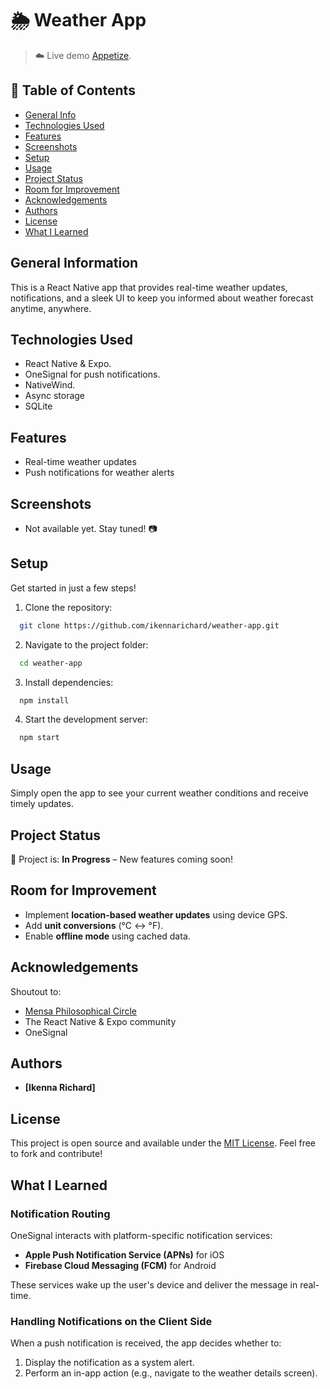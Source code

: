 # 🌦️ Weather App

> ☁️ Live demo [Appetize]().

## 🚀 Table of Contents

- [General Info](#general-information)
- [Technologies Used](#technologies-used)
- [Features](#features)
- [Screenshots](#screenshots)
- [Setup](#setup)
- [Usage](#usage)
- [Project Status](#project-status)
- [Room for Improvement](#room-for-improvement)
- [Acknowledgements](#acknowledgements)
- [Authors](#authors)
- [License](#license)
- [What I Learned](#what-i-learned)

## General Information

This is a React Native app that provides real-time weather updates, notifications, and a sleek UI to keep you informed about weather forecast anytime, anywhere.

## Technologies Used

- React Native & Expo.
- OneSignal for push notifications.
- NativeWind.
- Async storage
- SQLite

## Features

- Real-time weather updates
- Push notifications for weather alerts

## Screenshots

- Not available yet. Stay tuned! 📷

## Setup

Get started in just a few steps!

1. Clone the repository:

```sh
  git clone https://github.com/ikennarichard/weather-app.git
```

2. Navigate to the project folder:

```sh
  cd weather-app
```

3. Install dependencies:

```sh
  npm install
```

4. Start the development server:

```sh
  npm start
```

## Usage

Simply open the app to see your current weather conditions and receive timely updates.

## Project Status

🚧 Project is: **In Progress** – New features coming soon!

## Room for Improvement

- Implement **location-based weather updates** using device GPS.
- Add **unit conversions** (°C ↔ °F).
- Enable **offline mode** using cached data.

## Acknowledgements

Shoutout to:

- [Mensa Philosophical Circle](https://www.mpcircle.org)
- The React Native & Expo community
- OneSignal

## Authors

- **[Ikenna Richard]**

## License

This project is open source and available under the [MIT License](./LICENSE). Feel free to fork and contribute!

## What I Learned

### Notification Routing

OneSignal interacts with platform-specific notification services:

- **Apple Push Notification Service (APNs)** for iOS
- **Firebase Cloud Messaging (FCM)** for Android

These services wake up the user's device and deliver the message in real-time.

### Handling Notifications on the Client Side

When a push notification is received, the app decides whether to:

1. Display the notification as a system alert.
2. Perform an in-app action (e.g., navigate to the weather details screen).
